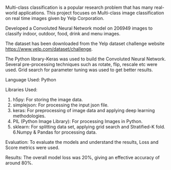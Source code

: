 Multi-class classification is a popular research problem that has many real-world applications. This project focuses on Multi-class image classification on real time images given by Yelp Corporation.

Developed a Convoluted Neural Network model on 206949 images to classify indoor, outdoor, food, drink and menu images.

The dataset has been downloaded from the Yelp dataset challenge website https://www.yelp.com/dataset/challenge.

The Python library-Keras was used to build the Convoluted Neural Network. Several pre-processing techniques such as rotate, flip, rescale etc were used. Grid search for parameter tuning was used to get better results.

Language Used: Python

Libraries Used:

  1. h5py: For storing the image data.
  2. simplejson: For processing the input json file.
  3. keras: For preprocessing of image data and applying deep learning methodologies.
  4. PIL (Python Image Library): For processing Images in Python.
  5. sklearn: For splitting data set, applying grid search and Stratified-K fold.
  6.Numpy & Pandas for processing data.

Evaluation: To evaluate the models and understand the results, Loss and Score metrics were used.

Results: The overall model loss was 20%, giving an effective accuracy of around 80%.
